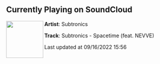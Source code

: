## Currently Playing on SoundCloud

[<img align="left" width="100" src="https://i1.sndcdn.com/artworks-0GNlOpRo5EPBoQAX-F1UqzA-t500x500.jpg">](https://soundcloud.com/subtronics/subtronics-spacetime-feat-nevve)

**Artist**: Subtronics 

**Track**: Subtronics - Spacetime (feat. NEVVE)

Last updated at 09/16/2022 15:56

